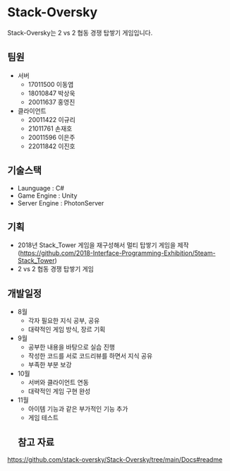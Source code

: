 # Stack-Oversky
Stack-Oversky는 2 vs 2 협동 경쟁 탑쌓기 게임입니다.

## 팀원
* 서버
  - 17011500 이동엽
  - 18010847 박상욱 
  - 20011637 홍영진 
* 클라이언트
  - 20011422 이규리 
  - 21011761 손재호 
  - 20011596 이은주 
  - 22011842 이진호 

## 기술스택
* Launguage : C#
* Game Engine : Unity
* Server Engine : PhotonServer
## 기획
* 2018년 Stack_Tower 게임을 재구성해서 멀티 탑쌓기 게임을 제작 
(https://github.com/2018-Interface-Programming-Exhibition/5team-Stack_Tower)
* 2 vs 2 협동 경쟁 탑쌓기 게임
## 개발일정
* 8월
  - 각자 필요한 지식 공부, 공유
  - 대략적인 게임 방식, 장르 기획
* 9월
  - 공부한 내용을 바탕으로 실습 진행
  - 작성한 코드를 서로 코드리뷰를 하면서 지식 공유
  - 부족한 부분 보강
* 10월
  - 서버와 클라이언트 연동
  - 대략적인 게임 구현 완성
* 11월
  - 아이템 기능과 같은 부가적인 기능 추가
  - 게임 테스트
  ## 참고 자료
https://github.com/stack-oversky/Stack-Oversky/tree/main/Docs#readme
